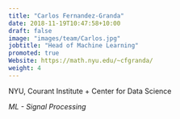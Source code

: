 ```yaml
---
title: "Carlos Fernandez-Granda"
date: 2018-11-19T10:47:58+10:00
draft: false
image: "images/team/Carlos.jpg"
jobtitle: "Head of Machine Learning"
promoted: true
Website: https://math.nyu.edu/~cfgranda/
weight: 4
---
```

NYU, Courant Institute + Center for Data Science

*ML - Signal Processing*


